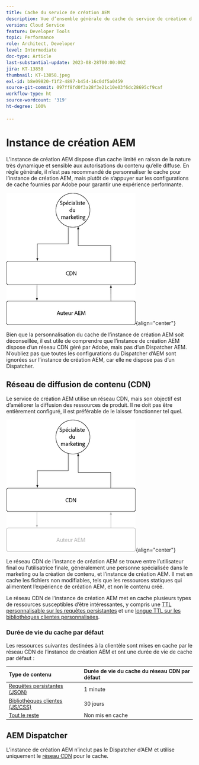 ```yaml
---
title: Cache du service de création AEM
description: Vue d’ensemble générale du cache du service de création d’AEM as a Cloud Service.
version: Cloud Service
feature: Developer Tools
topic: Performance
role: Architect, Developer
level: Intermediate
doc-type: Article
last-substantial-update: 2023-08-28T00:00:00Z
jira: KT-13858
thumbnail: KT-13858.jpeg
exl-id: b8e09820-f1f2-4897-b454-16c0df5a0459
source-git-commit: 097ff8fd0f3a28f3e21c10e03f6dc28695cf9caf
workflow-type: ht
source-wordcount: '319'
ht-degree: 100%

---
```


# Instance de création AEM

L’instance de création AEM dispose d’un cache limité en raison de la nature très dynamique et sensible aux autorisations du contenu qu’elle diffuse. En règle générale, il n’est pas recommandé de personnaliser le cache pour l’instance de création AEM, mais plutôt de s’appuyer sur les configurations de cache fournies par Adobe pour garantir une expérience performante.

![Diagramme de vue d’ensemble du cache de l’instance de création AEM.](./assets/author/author-all.png){align="center"}

Bien que la personnalisation du cache de l’instance de création AEM soit déconseillée, il est utile de comprendre que l’instance de création AEM dispose d’un réseau CDN géré par Adobe, mais pas d’un Dispatcher AEM. N’oubliez pas que toutes les configurations du Dispatcher d’AEM sont ignorées sur l’instance de création AEM, car elle ne dispose pas d’un Dispatcher.

## Réseau de diffusion de contenu (CDN)

Le service de création AEM utilise un réseau CDN, mais son objectif est d’améliorer la diffusion des ressources de produit. Il ne doit pas être entièrement configuré, il est préférable de le laisser fonctionner tel quel.

![Diagramme de vue d’ensemble du cache de l’instance de publication AEM.](./assets/author/author-cdn.png){align="center"}

Le réseau CDN de l’instance de création AEM se trouve entre l’utilisateur final ou l’utilisatrice finale, généralement une personne spécialisée dans le marketing ou la création de contenu, et l’instance de création AEM. Il met en cache les fichiers non modifiables, tels que les ressources statiques qui alimentent l’expérience de création AEM, et non le contenu créé.

Le réseau CDN de l’instance de création AEM met en cache plusieurs types de ressources susceptibles d’être intéressantes, y compris une [TTL personnalisable sur les requêtes persistantes](https://experienceleague.adobe.com/docs/experience-manager-cloud-service/content/headless/graphql-api/persisted-queries.html?lang=fr?author-instances) et une [longue TTL sur les bibliothèques clientes personnalisées](https://experienceleague.adobe.com/docs/experience-manager-cloud-service/content/implementing/content-delivery/caching.htm?lang=frl#client-side-libraries).

### Durée de vie du cache par défaut

Les ressources suivantes destinées à la clientèle sont mises en cache par le réseau CDN de l’instance de création AEM et ont une durée de vie de cache par défaut :

| Type de contenu | Durée de vie du cache du réseau CDN par défaut |
|:------------ |:---------- |
| [Requêtes persistantes (JSON)](https://experienceleague.adobe.com/docs/experience-manager-cloud-service/content/headless/graphql-api/persisted-queries.html?lang=fr?author-instances) | 1 minute |
| [Bibliothèques clientes (JS/CSS)](https://experienceleague.adobe.com/docs/experience-manager-cloud-service/content/implementing/content-delivery/caching.htm?lang=frl#client-side-libraries) | 30 jours |
| [Tout le reste](https://experienceleague.adobe.com/docs/experience-manager-cloud-service/content/implementing/content-delivery/caching.html?lang=fr#other-content) | Non mis en cache |


## AEM Dispatcher

L’instance de création AEM n’inclut pas le Dispatcher d’AEM et utilise uniquement le [réseau CDN](#cdn) pour le cache.
